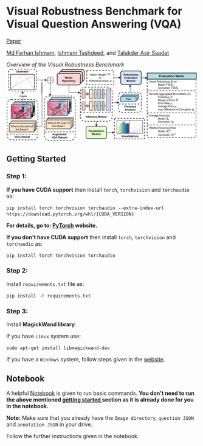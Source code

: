 # Visual Robustness Benchmark for Visual Question Answering (VQA)

[Paper](https://arxiv.org/abs/2407.03386)

[Md Farhan Ishmam](https://cse.iutoic-dhaka.edu/profile/farhanishmam/), [Ishmam Tashdeed](https://cse.iutoic-dhaka.edu/profile/ishmamtashdeed/), and [Talukder Asir Saadat](https://www.bubt.edu.bd/department/member_details/806) 

*Overview of the Visual Robustness Benchmark*
![image](./assets/overview.png)

<h2 id="getting-started">Getting Started</h2>

### Step 1:
**If you have CUDA support** then install `torch`, `torchvision` and `torchaudio` as:
```
pip install torch torchvision torchaudio --extra-index-url https://download.pytorch.org/whl/[CUDA_VERSION]
```
**For details, go to: <a href="https://pytorch.org/get-started/locally/">PyTorch</a> website.**

**If you don't have CUDA support** then install `torch`, `torchvision` and `torchaudio` as:
```
pip install torch torchvision torchaudio
```

### Step 2:
Install `requirements.txt` file as:
```
pip install -r requirements.txt
```

### Step 3:
Install **MagickWand library**:

If you have `Linux` system use:
```
sudo apt-get install libmagickwand-dev
```

If you have a `Windows` system, follow steps given in the <a href='https://docs.wand-py.org/en/latest/guide/install.html#install-imagemagick-on-windows:~:text=/opt/local-,Install%20ImageMagick%20on%20Windows,-%C2%B6'>website</a>.


## Notebook
A helpful <a href='https://colab.research.google.com/drive/1gTsUG5BNp3MPyQQS8L6qpBqpZD45E3Vp?usp=sharing'>Notebook</a> is given to run basic commands. **You don't need to run the above mentioned <a href='#getting-started'> getting started </a> section as it is already done for you in the notebook.**

**Note:** Make sure that you already have the `Image directory`, `question JSON` and `annotation JSON` in your drive.

Follow the further instructions given in the notebook.
